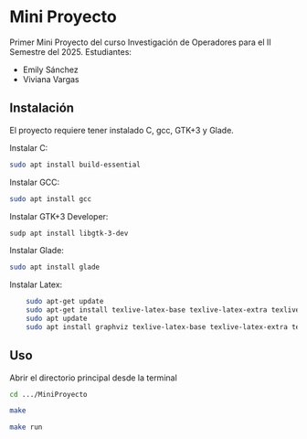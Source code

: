 # Mini Proyecto

Primer Mini Proyecto del curso Investigación de Operadores para el II Semestre del 2025.
Estudiantes:
- Emily Sánchez
- Viviana Vargas

## Instalación

El proyecto requiere tener instalado C, gcc, GTK+3 y Glade.

Instalar C:
```bash
sudo apt install build-essential
```

Instalar GCC:
```bash
sudo apt install gcc
```

Instalar GTK+3 Developer:
```bash
sudp apt install libgtk-3-dev
```

Instalar Glade:
```bash
sudo apt install glade
```
Instalar Latex:
```bash
    sudo apt-get update
    sudo apt-get install texlive-latex-base texlive-latex-extra texlive-lang-spanish
    sudo apt update
    sudo apt install graphviz texlive-latex-base texlive-latex-extra texlive-fonts-recommended

```

## Uso

Abrir el directorio principal desde la terminal

```bash
cd .../MiniProyecto
```

```bash
make
```

```bash
make run
```
